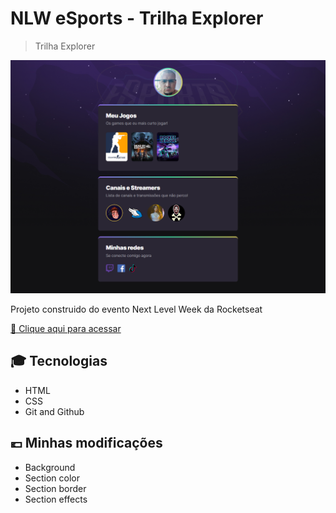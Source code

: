 # NLW eSports - Trilha Explorer

> Trilha Explorer

![preview](./.github/preview.png)

Projeto construido do evento Next Level Week da Rocketseat

[🔗 Clique aqui para acessar](https://rdsrenans.github.io/nlw_explorer/)

## 🎓 Tecnologias
- HTML
- CSS
- Git and Github 

## 💶 Minhas modificações

- Background
- Section color
- Section border
- Section effects